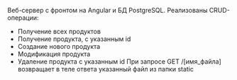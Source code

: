 Веб-сервер с фронтом на Angular и БД PostgreSQL. 
Реализованы CRUD-операции:
 - Получение всех продуктов
 - Получение продукта, с указанным id
 - Создание нового продукта
 - Модификация продукта
 - Удаление продукта с указанным id
При запросе GET /[имя_файла] возвращает в теле ответа указанный файл из папки static
